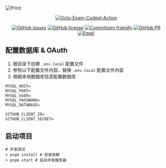 ![Prinz](https://socialify.git.ci/Lmmmmmm-bb/Prinz/image?description=1&name=1&theme=Light)

<p align="center">
<a href="https://github.com/Lmmmmmm-bb/Octo-Exam/actions/workflows/codeql-analysis.yml"><img alt="Octo-Exam-Codeql-Action" src="https://github.com/Lmmmmmm-bb/Prinz/actions/workflows/codeql-analysis.yml/badge.svg"></a>
</p>

<p align="center">
<a href="https://github.com/Lmmmmmm-bb/Prinz/issues"><img alt="GitHub issues" src="https://img.shields.io/github/issues/Lmmmmmm-bb/Prinz"></a>
<a href="https://github.com/Lmmmmmm-bb/Prinz/blob/main/LICENSE"><img alt="GitHub license" src="https://img.shields.io/github/license/Lmmmmmm-bb/Prinz"></a>
<a href="http://commitizen.github.io/cz-cli/"><img alt="Commitizen friendly" src="https://img.shields.io/badge/commitizen-friendly-brightgreen.svg"></a>
<a href="https://github.com/Lmmmmmm-bb/Prinz/pulls"><img alt="GitHub PR" src="https://img.shields.io/badge/PR-Welcome-%2345A2FF"></a>
<a href="mailto:lmmmmmm12138@gmail.com"><img alt="Email" src="https://img.shields.io/badge/Email-Google-%23d95040"></a>
</p>

## 配置数据库 & OAuth

1. 根目录下创建 `.env.local` 配置文件
2. 参照以下配置文件内容，替换 `.env.local` 配置文件内容
3. 根据本地数据库信息配置数据库

```txt
MYSQL_HOST=
MYSQL_PORT=
MYSQL_USER=
MYSQL_PASSWORD=
MYSQL_DATABASE=

GITHUB_CLIENT_ID=
GITHUB_CLIENT_SECRET=
```

## 启动项目

```shell
# 开发调试
> pnpm install # 安装依赖
> pnpm start # 启动开发服务器
```
